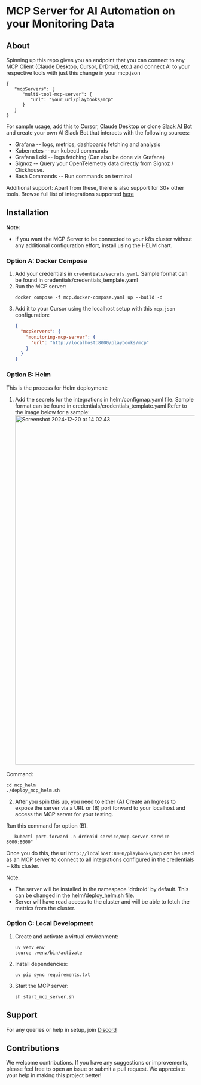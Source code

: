 # MCP Server for AI Automation on your Monitoring Data

## About

Spinning up this repo gives you an endpoint that you can connect to any MCP Client (Claude Desktop, Cursor, DrDroid, etc.) and connect AI to your respective tools with just this change in your mcp.json
   ```shell
   {
      "mcpServers": {
         "multi-tool-mcp-server": {
            "url": "your_url/playbooks/mcp"
         }
      }
   }
   ```

For sample usage, add this to Cursor, Claude Desktop or clone [Slack AI Bot](https://github.com/DrDroidLab/slack-ai-bot-builder) and create your own AI Slack Bot that interacts with the following sources:
- Grafana -- logs, metrics, dashboards fetching and analysis
- Kubernetes -- run kubectl commands
- Grafana Loki -- logs fetching (Can also be done via Grafana)
- Signoz -- Query your OpenTelemetry data directly from Signoz / Clickhouse.
- Bash Commands -- Run commands on terminal

Additional support: Apart from these, there is also support for 30+ other tools. Browse full list of integrations supported [here](https://github.com/DrDroidLab/monitoring-mcp-servers/tree/main/integrations/source_manangers)

## Installation

**Note:**
* If you want the MCP Server to be connected to your k8s cluster without any additional configuration effort, install using the HELM chart.

### Option A: Docker Compose

1. Add your credentials in `credentials/secrets.yaml`. Sample format can be found in credentials/credentials_template.yaml
2. Run the MCP server:
   ```shell
   docker compose -f mcp.docker-compose.yaml up --build -d
   ```
3. Add it to your Cursor using the localhost setup with this `mcp.json` configuration:
   ```json
   {
     "mcpServers": {
       "monitoring-mcp-server": {
         "url": "http://localhost:8000/playbooks/mcp"
       }
     }
   }
   ```

### Option B: Helm

This is the process for Helm deployment:

1. Add the secrets for the integrations in helm/configmap.yaml file. Sample format can be found in credentials/credentials_template.yaml
   Refer to the image below for a sample:
   <img width="934" alt="Screenshot 2024-12-20 at 14 02 43" src="https://github.com/user-attachments/assets/cadb2b0a-db0c-4128-bef7-fe2a6288b79b" />

Command:

```shell
cd mcp_helm
./deploy_mcp_helm.sh
```
2. After you spin this up, you need to either (A) Create an Ingress to expose the server via a URL or (B) port forward to your localhost and access the MCP server for your testing.

Run this command for option (B).

```shell
   kubectl port-forward -n drdroid service/mcp-server-service 8000:8000"
```
Once you do this, the url `http://localhost:8000/playbooks/mcp` can be used as an MCP server to connect to all integrations configured in the credentials + k8s cluster.

Note:
* The server will be installed in the namespace 'drdroid' by default. This can be changed in the helm/deploy_helm.sh
  file.
* Server will have read access to the cluster and will be able to fetch the metrics from the cluster.

### Option C: Local Development

1. Create and activate a virtual environment:
   ```shell
   uv venv env
   source .venv/bin/activate
   ```
2. Install dependencies:
   ```shell
   uv pip sync requirements.txt
   ```
3. Start the MCP server:
   ```shell
   sh start_mcp_server.sh
   ```

## Support

For any queries or help in setup, join [Discord](https://discord.gg/AQ3tusPtZn)

## Contributions

We welcome contributions. If you have any suggestions or improvements, please feel free to open an issue or submit a pull request. We appreciate your help in making this project better!
